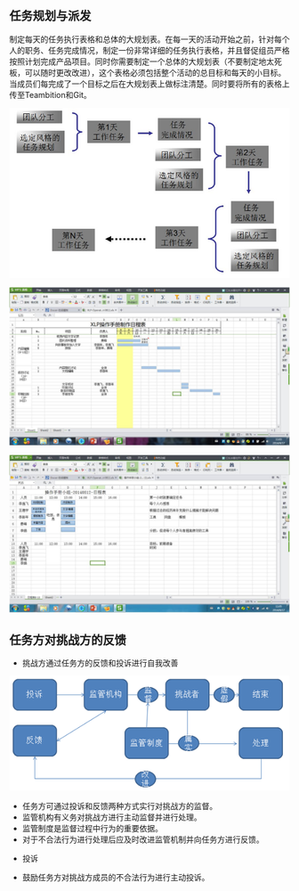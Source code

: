 ﻿## 任务规划与派发

制定每天的任务执行表格和总体的大规划表。在每一天的活动开始之前，针对每个人的职务、任务完成情况，制定一份非常详细的任务执行表格，并且督促组员严格按照计划完成产品项目。同时你需要制定一个总体的大规划表（不要制定地太死板，可以随时更改改进），这个表格必须包括整个活动的总目标和每天的小目标。当成员们每完成了一个目标之后在大规划表上做标注清楚。同时要将所有的表格上传至Teambition和Git。



![0](../assets/challenger_preparation/mission_planning_and_distribution/03.jpg)

![0](../assets/challenger_preparation/mission_planning_and_distribution/01.jpg)

![0](../assets/challenger_preparation/mission_planning_and_distribution/02.jpg)

## 任务方对挑战方的反馈

* 挑战方通过任务方的反馈和投诉进行自我改善

![监管流程](../assets/challenger_preparation/mission_planning_and_distribution/team12_check_2.png)

- 任务方可通过投诉和反馈两种方式实行对挑战方的监督。
- 监管机构有义务对挑战方进行主动监督并进行处理。
- 监管制度是监督过程中行为的重要依据。
- 对于不合法行为进行处理后应及时改进监管机制并向任务方进行反馈。


* 投诉
- 鼓励任务方对挑战方成员的不合法行为进行主动投诉。
